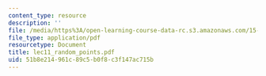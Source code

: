 ```yaml
---
content_type: resource
description: ''
file: /media/https%3A/open-learning-course-data-rc.s3.amazonaws.com/15-667-negotiation-and-conflict-management-spring-2001/51b8e214961c89c5b0f8c3f147ac715b_lec11_random_points.pdf
file_type: application/pdf
resourcetype: Document
title: lec11_random_points.pdf
uid: 51b8e214-961c-89c5-b0f8-c3f147ac715b
---
```

